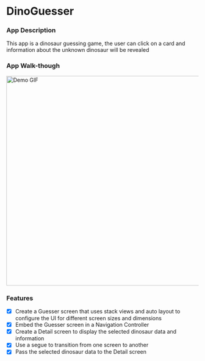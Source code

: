 # DinoGuesser

### App Description

This app is a dinosaur guessing game, the user can click on a card and information about the unknown dinosaur will be revealed 

### App Walk-though

<img src="https://i.imgur.com/ID3s1pz.gif" width="550" alt="Demo GIF"><br>

### Features
- [x] Create a Guesser screen that uses stack views and auto layout to configure the UI for different screen sizes and dimensions
- [x] Embed the Guesser screen in a Navigation Controller
- [x] Create a Detail screen to display the selected dinosaur data and information
- [x] Use a segue to transition from one screen to another
- [x] Pass the selected dinosaur data to the Detail screen
